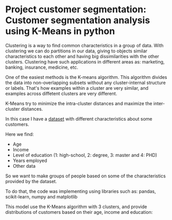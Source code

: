 # Project customer segmentation: Customer segmentation analysis using K-Means in python

Clustering is a way to find common characteristics in a group of data. With clustering we can do partitions in our data, giving to objects similar characteristics to each other and having big dissimilarities with the other clusters. Clustering have such applications in different areas as: marketing, banking, insurance, medicine, etc.

One of the easiest methods is the K-means algorithm. This algorithm divides the data into non-overlapping subsets without any cluster-internal structure or labels. That's how examples within a cluster are very similar, and examples across diffetent clusters are very different. 

K-Means try to minimize the intra-cluster distances and maximize the inter-cluster distances.

In this case I have a [dataset](https://github.com/Franzmgarcia03/Project_customer_segmentation/blob/master/Cust_Segmentation.csv) with different characteristics about some customers.

Here we find:

- Age
- Income
- Level of education (1: high-school, 2: degree, 3: master and 4: PHD) 
- Years employed
- Other data

So we want to make groups of people based on some of the characteristics provided by the dataset. 

To do that, the code was implementing using libraries such as: pandas, scikit-learn, numpy and matplotlib

This model use the K-Means algorithm with 3 clusters, and provide distributions of customers based on their age, income and education:


